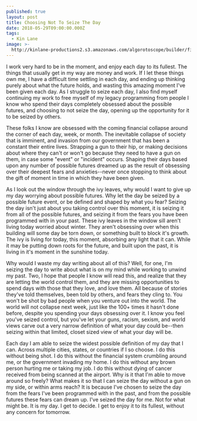 ```yaml
---
published: true
layout: post
title: Choosing Not To Seize The Day
date: 2018-05-29T09:00:00.000Z
tags:
  - Kin Lane
image: >-
  http://kinlane-productions2.s3.amazonaws.com/algorotoscope/builder/filtered/64_176_800_500_0_max_0_-1_-1.jpg
---
```

I work very hard to be in the moment, and enjoy each day to its fullest. The things that usually get in my way are money and work. If I let these things own me, I have a difficult time settling in each day, and ending up thinking purely about what the future holds, and wasting this amazing moment I've been given each day. As I struggle to seize each day, I also find myself continuing my work to free myself of my legacy programming from people I know who spend their days completely obsessed about the possible futures, and choosing to not seize the day, opening up the opportunity for it to be seized by others.

These folks I know are obsessed with the coming financial collapse around the corner of each day, week, or month. The inevitable collapse of society that is imminent, and invasion from our government that has been a constant their entire lives. Strapping a gun to their hip, or making decisions about where they can't or won't go because they need to have a gun on them, in case some "event" or "incident" occurs. Shaping their days based upon any number of possible futures dreamed up as the result of obsessing over their deepest fears and anxieties--never once stopping to think about the gift of moment in time in which they have been given.

As I look out the window through the ivy leaves, why would I want to give up my day worrying about possible futures. Why let the day be seized by a possible future event, or be defined and shaped by what you fear? Seizing the day isn't just about you taking control over this moment, it is seizing it from all of the possible futures, and seizing it from the fears you have been programmed with in your past. These ivy leaves in the window sill aren't living today worried about winter. They aren't obsessing over when this building will some day be torn down, or something built to block it's growth. The ivy is living for today, this moment, absorbing any light that it can. While it may be putting down roots for the future, and built upon the past, it is living in it's moment in the sunshine today.

Why would I waste my day writing about all of this? Well, for one, I'm seizing the day to write about what is on my mind while working to unwind my past. Two, I hope that people I know will read this, and realize that they are letting the world control them, and they are missing opportunities to spend days with those that they love, and love them. All because of stories they've told themselves, been told by others, and fears they cling to. You won't be shot by bad people when you venture out into the world. The world will not collapse next week, just like the 100+ times it hasn't done before, despite you spending your days obsessing over it. I know you feel you've seized control, but you've let your guns, racism, sexism, and world views carve out a very narrow definition of what your day could be--then seizing within that limited, closet sized view of what your day will be.

Each day I am able to seize the widest possible definition of my day that I can. Across multiple cities, states, or countries if I so choose. I do this without being shot. I do this without the financial system crumbling around me, or the government invading my home. I do this without any brown person hurting me or taking my job. I do this without dying of cancer received from being scanned at the airport. Why is it that I'm able to move around so freely? What makes it so that I can seize the day without a gun on my side, or within arms reach? It is because I've chosen to seize the day from the fears I've been programmed with in the past, and from the possible futures these fears can dream up. I've seized the day for me. Not for what might be. It is my day. I get to decide. I get to enjoy it to its fullest, without any concern for tomorrow.
